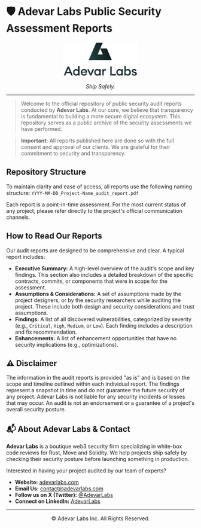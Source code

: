 # 🛡️ Adevar Labs Public Security Assessment Reports

<p align="center">
  <img src="logo.png" alt="AdevarLabs Logo" width="200"/>
</p>

<p align="center">
  <i>Ship Safely.</i>
</p>

---

> Welcome to the official repository of public security audit reports conducted by **Adevar Labs**. At our core, we believe that transparency is fundamental to building a more secure digital ecosystem. This repository serves as a public archive of the security assessments we have performed.

> **Important:** All reports published here are done so with the full consent and approval of our clients. We are grateful for their commitment to security and transparency.

## Repository Structure

To maintain clarity and ease of access, all reports use the following naming structure: `YYYY-MM-DD_Project-Name_audit_report.pdf`

Each report is a point-in-time assessment. For the most current status of any project, please refer directly to the project's official communication channels.

##  How to Read Our Reports

Our audit reports are designed to be comprehensive and clear. A typical report includes:

* **Executive Summary:** A high-level overview of the audit's scope and key findings. This section also includes a detailed breakdown of the specific contracts, commits, or components that were in scope for the assessment.
* **Assumptions & Considerations:** A set of assumptions made by the project designers, or by the security researchers while auditing the project. These include both design and security considerations and trust assumptions.
* **Findings:** A list of all discovered vulnerabilities, categorized by severity (e.g., `Critical`, `High`, `Medium`, or `Low`). Each finding includes a description and fix recommendation.
* **Enhancements:** A list of enhancement opportunities that have no security implications (e.g., optimizations).

## ⚠️ Disclaimer

The information in the audit reports is provided "as is" and is based on the scope and timeline outlined within each individual report. The findings represent a snapshot in time and do not guarantee the future security of any project. Adevar Labs is not liable for any security incidents or losses that may occur. An audit is not an endorsement or a guarantee of a project's overall security posture.

## 📬 About Adevar Labs & Contact

**Adevar Labs** is a boutique web3 security firm specializing in white-box code reviews for Rust, Move and Solidity. We help projects ship safely by checking their security posture before launching something in production.

Interested in having your project audited by our team of experts?

* **Website:** [adevarlabs.com](https://www.adevarlabs.com)
* **Email Us:** [contact@adevarlabs.com](mailto:contact@adevarlabs.com)
* **Follow us on X (Twitter):** [@AdevarLabs](https://twitter.com/AdevarLabs)
* **Connect on LinkedIn:** [AdevarLabs](https://www.linkedin.com/company/adevarlabs)

---
<p align="center">
  © Adevar Labs Inc. All Rights Reserved.
</p>
